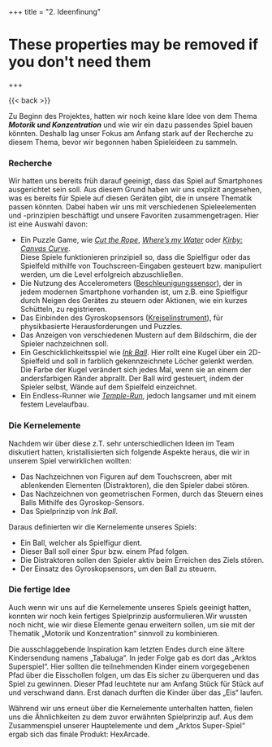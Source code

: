 +++
title = "2. Ideenfinung"

# These properties may be removed if you don't need them

+++

{{< back >}}


Zu Beginn des Projektes, hatten wir noch keine klare Idee von dem Thema ***Motorik und Konzentration*** und wie wir ein dazu passendes Spiel bauen könnten. Deshalb lag unser Fokus am Anfang stark auf der Recherche zu diesem Thema, bevor wir begonnen haben Spieleideen zu sammeln.

### Recherche
Wir hatten uns bereits früh darauf geeinigt, dass das Spiel auf Smartphones ausgerichtet sein soll. Aus diesem Grund haben wir uns explizit angesehen, was es bereits für Spiele auf diesen Geräten gibt, die in unsere Thematik passen könnten. Dabei haben wir uns mit verschiedenen Spieleelementen und -prinzipien beschäftigt und unsere Favoriten zusammengetragen. Hier ist eine Auswahl davon:

* Ein Puzzle Game, wie [*Cut the Rope*](https://www.google.com/), [*Where’s my Water*](https://www.google.com/) oder [*Kirby: Canvas Curve*](https://www.google.com/).   
Diese Spiele funktionieren prinzipiell so, dass die Spielfigur oder das Spielfeld mithilfe von Touchscreen-Eingaben gesteuert bzw. manipuliert werden, um die Level erfolgreich abzuschließen.
* Die Nutzung des Accelerometers ([Beschleunigungssensor](https://www.google.com/)), der in jedem modernen Smartphone vorhanden ist, um z.B. eine Spielfigur durch Neigen des Gerätes zu steuern oder Aktionen, wie ein kurzes Schütteln, zu registrieren.
* Das Einbinden des Gyroskopsensors ([Kreiselinstrument](https://www.google.com/)), für physikbasierte Herausforderungen und Puzzles.
* Das Anzeigen von verschiedenen Mustern auf dem Bildschirm, die der Spieler nachzeichnen soll.
* Ein Geschicklichkeitsspiel wie [*Ink Ball*](https://www.google.com/). Hier rollt eine Kugel über ein 2D-Spielfeld und soll in farblich gekennzeichnete Löcher gelenkt werden. Die Farbe der Kugel verändert sich jedes Mal, wenn sie an einem der andersfarbigen Ränder abprallt. Der Ball wird gesteuert, indem der Spieler selbst, Wände auf dem Spielfeld einzeichnet.
* Ein Endless-Runner wie [*Temple-Run*](https://www.google.com/), jedoch langsamer und mit einem festem Levelaufbau.   


### Die Kernelemente
Nachdem wir über diese z.T. sehr unterschiedlichen Ideen im Team diskutiert hatten, kristallisierten sich folgende Aspekte heraus, die wir in unserem Spiel verwirklichen wollten: 

* Das Nachzeichnen von Figuren auf dem Touchscreen, aber mit ablenkenden Elementen (Distraktoren), die den Spieler dabei stören.
* Das Nachzeichnen von geometrischen Formen, durch das Steuern eines Balls Mithilfe des Gyroskop-Sensors. 
* Das Spielprinzip von *Ink Ball*.   


Daraus definierten wir die Kernelemente unseres Spiels:

* Ein Ball, welcher als Spielfigur dient.
* Dieser Ball soll einer Spur bzw. einem Pfad folgen.
* Die Distraktoren sollen den Spieler aktiv beim Erreichen des Ziels stören.
* Der Einsatz des Gyroskopsensors, um den Ball zu steuern.

### Die fertige Idee
Auch wenn wir uns auf die Kernelemente unseres Spiels geeinigt hatten, konnten wir noch kein fertiges Spielprinzip ausformulieren.Wir wussten noch nicht, wie wir diese Elemente genau erweitern sollen, um sie mit der Thematik „Motorik und Konzentration“ sinnvoll zu kombinieren.  
 
Die ausschlaggebende Inspiration kam letzten Endes durch eine ältere Kindersendung namens „Tabaluga“. In jeder Folge gab es dort das „Arktos Superspiel“. Hier sollten die teilnehmenden Kinder einem vorgegebenen Pfad über die Eisschollen folgen, um das Eis sicher zu überqueren und das Spiel zu gewinnen. Dieser Pfad leuchtete nur am Anfang Stück für Stück auf und verschwand dann. Erst danach durften die Kinder über das „Eis“ laufen.   

Während wir uns erneut über die Kernelemente unterhalten hatten, fielen uns die Ähnlichkeiten zu dem zuvor erwähnten Spielprinzip auf. Aus dem Zusammenspiel unserer Hauptelemente und dem „Arktos Super-Spiel“ ergab sich das finale Produkt: HexArcade.